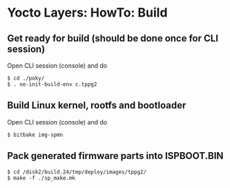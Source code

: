 # Yocto Layers: HowTo: Build

## Get ready for build (should be done once for CLI session)
Open CLI session (console) and do
```
$ cd ./poky/
$ . oe-init-build-env c.tppg2
```

## Build Linux kernel, rootfs and bootloader
Open CLI session (console) and do
```
$ bitbake img-spmn
```

## Pack generated firmware parts into ISPBOOT.BIN
```
$ cd /disk2/build.24/tmp/deploy/images/tppg2/
$ make -f ./sp_make.mk
```
